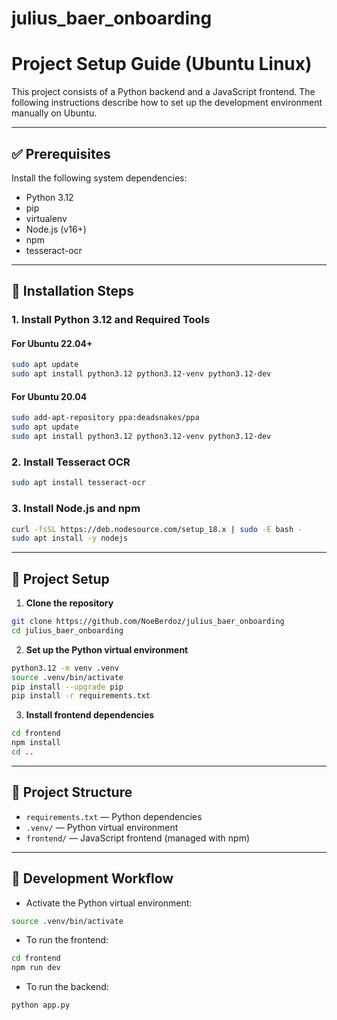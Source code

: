 # julius_baer_onboarding


# Project Setup Guide (Ubuntu Linux)

This project consists of a Python backend and a JavaScript frontend. The following instructions describe how to set up the development environment manually on Ubuntu.

---

## ✅ Prerequisites

Install the following system dependencies:

- Python 3.12
- pip
- virtualenv
- Node.js (v16+)
- npm
- tesseract-ocr

---

## 🔧 Installation Steps

### 1. Install Python 3.12 and Required Tools

#### For Ubuntu 22.04+

```bash
sudo apt update
sudo apt install python3.12 python3.12-venv python3.12-dev
```

#### For Ubuntu 20.04

```bash
sudo add-apt-repository ppa:deadsnakes/ppa
sudo apt update
sudo apt install python3.12 python3.12-venv python3.12-dev
```

### 2. Install Tesseract OCR

```bash
sudo apt install tesseract-ocr
```

### 3. Install Node.js and npm

```bash
curl -fsSL https://deb.nodesource.com/setup_18.x | sudo -E bash -
sudo apt install -y nodejs
```

---

## 🚀 Project Setup

1. **Clone the repository**

```bash
git clone https://github.com/NoeBerdoz/julius_baer_onboarding
cd julius_baer_onboarding
```

2. **Set up the Python virtual environment**

```bash
python3.12 -m venv .venv
source .venv/bin/activate
pip install --upgrade pip
pip install -r requirements.txt
```

3. **Install frontend dependencies**

```bash
cd frontend
npm install
cd ..
```

---

## 📁 Project Structure

- `requirements.txt` — Python dependencies
- `.venv/` — Python virtual environment
- `frontend/` — JavaScript frontend (managed with npm)

---

## 🧪 Development Workflow

- Activate the Python virtual environment:

```bash
source .venv/bin/activate
```

- To run the frontend:

```bash
cd frontend
npm run dev
```

- To run the backend:

```bash
python app.py
```